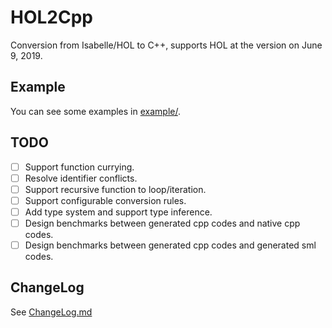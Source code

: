 # HOL2Cpp

Conversion from Isabelle/HOL to C++, supports HOL at the version on June 9, 2019.

## Example

You can see some examples in [example/](example/).

## TODO

- [ ] Support function currying.
- [ ] Resolve identifier conflicts.
- [ ] Support recursive function to loop/iteration.
- [ ] Support configurable conversion rules.
- [ ] Add type system and support type inference.
- [ ] Design benchmarks between generated cpp codes and native cpp codes.
- [ ] Design benchmarks between generated cpp codes and generated sml codes.

## ChangeLog

See [ChangeLog.md](ChangeLog.md)

